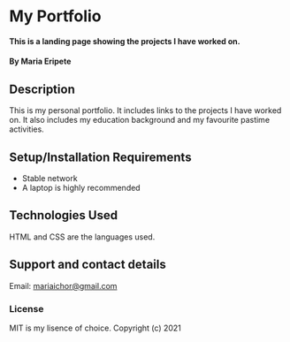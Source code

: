 
# My Portfolio
#### This is a landing page showing the projects I have worked on.
#### By Maria Eripete
## Description
This is my personal portfolio. It includes links to the projects I have worked on. It also includes my education background and my favourite pastime activities. 
## Setup/Installation Requirements
* Stable network
* A laptop is highly recommended


## Technologies Used
HTML and CSS are the languages used. 
## Support and contact details
Email: mariaichor@gmail.com
### License
MIT is my lisence of choice. 
Copyright (c) 2021 
  